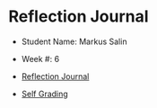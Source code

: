 # Reflection Journal

- Student Name: Markus Salin
- Week #: 6

- [Reflection Journal](./Journal.md)
- [Self Grading](../../Self-Grading.md)
